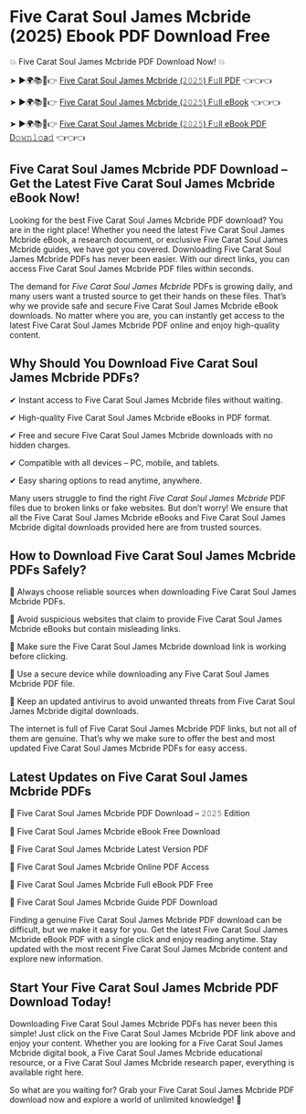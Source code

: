 # Five Carat Soul James Mcbride (2025) Ebook PDF Download Free

💥 Five Carat Soul James Mcbride PDF Download Now! 💥

➤ ►🌍📚📱👉 [Five Carat Soul James Mcbride (𝟸𝟶𝟸𝟻) F𝚞ll PDF](https://getpdf.xyz/five-carat-soul-james-mcbride) 👈👈👈


➤ ►🌍📚📱👉 [Five Carat Soul James Mcbride (𝟸𝟶𝟸𝟻) F𝚞ll eBook](https://getpdf.xyz/five-carat-soul-james-mcbride) 👈👈👈


➤ ►🌍📚📱👉 [Five Carat Soul James Mcbride (𝟸𝟶𝟸𝟻) F𝚞ll eBook PDF D𝚘𝚠𝚗𝚕𝚘a𝚍](https://getpdf.xyz/five-carat-soul-james-mcbride) 👈👈👈


## Five Carat Soul James Mcbride PDF Download – Get the Latest Five Carat Soul James Mcbride eBook Now!

Looking for the best Five Carat Soul James Mcbride PDF download? You are in the right place! Whether you need the latest Five Carat Soul James Mcbride eBook, a research document, or exclusive Five Carat Soul James Mcbride guides, we have got you covered. Downloading Five Carat Soul James Mcbride PDFs has never been easier. With our direct links, you can access Five Carat Soul James Mcbride PDF files within seconds.

The demand for *Five Carat Soul James Mcbride* PDFs is growing daily, and many users want a trusted source to get their hands on these files. That’s why we provide safe and secure Five Carat Soul James Mcbride eBook downloads. No matter where you are, you can instantly get access to the latest Five Carat Soul James Mcbride PDF online and enjoy high-quality content.

## Why Should You Download Five Carat Soul James Mcbride PDFs?

✔ Instant access to Five Carat Soul James Mcbride files without waiting.

✔ High-quality Five Carat Soul James Mcbride eBooks in PDF format.

✔ Free and secure Five Carat Soul James Mcbride downloads with no hidden charges.

✔ Compatible with all devices – PC, mobile, and tablets.

✔ Easy sharing options to read anytime, anywhere.

Many users struggle to find the right *Five Carat Soul James Mcbride* PDF files due to broken links or fake websites. But don’t worry! We ensure that all the Five Carat Soul James Mcbride eBooks and Five Carat Soul James Mcbride digital downloads provided here are from trusted sources.

## How to Download Five Carat Soul James Mcbride PDFs Safely?

📌 Always choose reliable sources when downloading Five Carat Soul James Mcbride PDFs.

📌 Avoid suspicious websites that claim to provide Five Carat Soul James Mcbride eBooks but contain misleading links.

📌 Make sure the Five Carat Soul James Mcbride download link is working before clicking.

📌 Use a secure device while downloading any Five Carat Soul James Mcbride PDF file.

📌 Keep an updated antivirus to avoid unwanted threats from Five Carat Soul James Mcbride digital downloads.

The internet is full of Five Carat Soul James Mcbride PDF links, but not all of them are genuine. That’s why we make sure to offer the best and most updated Five Carat Soul James Mcbride PDFs for easy access.

## Latest Updates on Five Carat Soul James Mcbride PDFs

🔹 Five Carat Soul James Mcbride PDF Download – 𝟸𝟶𝟸𝟻 Edition

🔹 Five Carat Soul James Mcbride eBook Free Download

🔹 Five Carat Soul James Mcbride Latest Version PDF

🔹 Five Carat Soul James Mcbride Online PDF Access

🔹 Five Carat Soul James Mcbride Full eBook PDF Free

🔹 Five Carat Soul James Mcbride Guide PDF Download

Finding a genuine Five Carat Soul James Mcbride PDF download can be difficult, but we make it easy for you. Get the latest Five Carat Soul James Mcbride eBook PDF with a single click and enjoy reading anytime. Stay updated with the most recent Five Carat Soul James Mcbride content and explore new information.

## Start Your Five Carat Soul James Mcbride PDF Download Today!

Downloading Five Carat Soul James Mcbride PDFs has never been this simple! Just click on the Five Carat Soul James Mcbride PDF link above and enjoy your content. Whether you are looking for a Five Carat Soul James Mcbride digital book, a Five Carat Soul James Mcbride educational resource, or a Five Carat Soul James Mcbride research paper, everything is available right here.

So what are you waiting for? Grab your Five Carat Soul James Mcbride PDF download now and explore a world of unlimited knowledge! 🚀